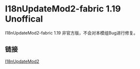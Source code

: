# I18nUpdateMod2-fabric 1.19 Unoffical

I18nUpdateMod2-fabric 1.19 非官方版，不会对本模组Bug进行修复。

## 链接

[I18nUpdateMod2](https://github.com/CFPAOrg/I18nUpdateMod2)
